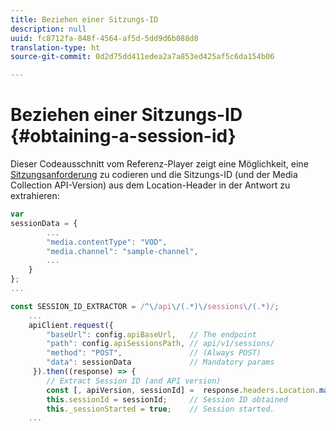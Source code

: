 ```yaml
---
title: Beziehen einer Sitzungs-ID
description: null
uuid: fc8712fa-848f-4564-af5d-5dd9d6b088d8
translation-type: ht
source-git-commit: 0d2d75dd411edea2a7a853ed425af5c6da154b06

---
```



# Beziehen einer Sitzungs-ID {#obtaining-a-session-id}

Dieser Codeausschnitt vom Referenz-Player zeigt eine Möglichkeit, eine [Sitzungsanforderung](/help/media-collection-api/mc-api-ref/mc-api-sessions-req.md) zu codieren und die Sitzungs-ID (und der Media Collection API-Version) aus dem Location-Header in der Antwort zu extrahieren:

```js
var  
sessionData = { 
        ... 
        "media.contentType": "VOD", 
        "media.channel": "sample-channel", 
        ... 
    } 
}; 
...

const SESSION_ID_EXTRACTOR = /^\/api\/(.*)\/sessions\/(.*)/; 
    ...
    apiClient.request({ 
        "baseUrl": config.apiBaseUrl,   // The endpoint 
        "path": config.apiSessionsPath, // api/v1/sessions/ 
        "method": "POST",               // (Always POST) 
        "data": sessionData             // Mandatory params 
     }).then((response) => { 
        // Extract Session ID (and API version) 
        const [, apiVersion, sessionId] =  response.headers.Location.match(SESSION_ID_EXTRACTOR);  
        this.sessionId = sessionId;     // Session ID obtained 
        this._sessionStarted = true;    // Session started. 
    ...
```

